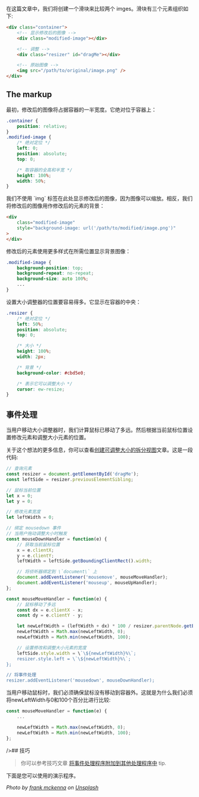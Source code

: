 在这篇文章中，我们将创建一个滑块来比较两个 imges。滑块有三个元素组织如下:

~~~ html
<div class="container">
    <!-- 显示修改后的图像 -->
    <div class="modified-image"></div>

    <!-- 调整 -->
    <div class="resizer" id="dragMe"></div>

    <!-- 原始图像 -->
    <img src="/path/to/original/image.png" />
</div>
~~~

## The markup

最初，修改后的图像将占据容器的一半宽度。它绝对位于容器上：

~~~ css
.container {
    position: relative;
}
.modified-image {
    /* 绝对定位 */
    left: 0;
    position: absolute;
    top: 0;

    /* 取容器的全高和半宽 */
    height: 100%;
    width: 50%;
}
~~~

我们不使用 \`img\` 标签在此处显示修改后的图像，因为图像可以缩放。相反，我们将修改后的图像用作修改后的元素的背景：

~~~ html
<div
    class="modified-image"
    style="background-image: url('/path/to/modified/image.png')"
>
</div>
~~~

修改后的元素使用更多样式在所需位置显示背景图像：

~~~ css
.modified-image {
    background-position: top;
    background-repeat: no-repeat;
    background-size: auto 100%;
    ...
}
~~~

设置大小调整器的位置要容易得多。它显示在容器的中央：

~~~ css
.resizer {
    /* 绝对定位 */
    left: 50%;
    position: absolute;
    top: 0;

    /* 大小 */
    height: 100%;
    width: 2px;

    /* 背景 */
    background-color: #cbd5e0;

    /* 表示它可以调整大小 */
    cursor: ew-resize;
}
~~~

## 事件处理

当用户移动大小调整器时，我们计算鼠标已移动了多远。然后根据当前鼠标位置设置修改元素和调整大小元素的位置。

关于这个想法的更多信息，你可以查看[创建可调整大小的拆分视图](/create-resizable-split-views)文章。这是一段代码:

~~~ javascript
// 查询元素
const resizer = document.getElementById('dragMe');
const leftSide = resizer.previousElementSibling;

// 鼠标当前位置
let x = 0;
let y = 0;

// 修改元素宽度
let leftWidth = 0;

// 绑定 mousedown 事件
// 当用户拖动调整大小时触发
const mouseDownHandler = function(e) {
    // 获取当前鼠标位置
    x = e.clientX;
    y = e.clientY;
    leftWidth = leftSide.getBoundingClientRect().width;

    // 将侦听器绑定到 \`document\` 上
    document.addEventListener('mousemove', mouseMoveHandler);
    document.addEventListener('mouseup', mouseUpHandler);
};

const mouseMoveHandler = function(e) {
    // 鼠标移动了多远
    const dx = e.clientX - x;
    const dy = e.clientY - y;

    let newLeftWidth = (leftWidth + dx) * 100 / resizer.parentNode.getBoundingClientRect().width;
    newLeftWidth = Math.max(newLeftWidth, 0);
    newLeftWidth = Math.min(newLeftWidth, 100);

    // 设置修改和调整大小元素的宽度
    leftSide.style.width = \`\${newLeftWidth}%\`;
    resizer.style.left = \`\${newLeftWidth}%\`;
};

// 将事件处理
resizer.addEventListener('mousedown', mouseDownHandler);
~~~

当用户移动鼠标时，我们必须确保鼠标没有移动到容器外。这就是为什么我们必须将newLeftWidth与0和100个百分比进行比较:

~~~ javascript
const mouseMoveHandler = function(e) {
    ...

    newLeftWidth = Math.max(newLeftWidth, 0);
    newLeftWidth = Math.min(newLeftWidth, 100);
};
~~~

/>## 技巧
>
> 你可以参考技巧文章 [将事件处理程序附加到其他处理程序中](/attach-event-handlers-inside-other-handlers) tip.

下面是您可以使用的演示程序。

_Photo by [frank mckenna](https://unsplash.com/@frankiefoto) on [Unsplash](https://unsplash.com/photos/OD9EOzfSOh0)_
